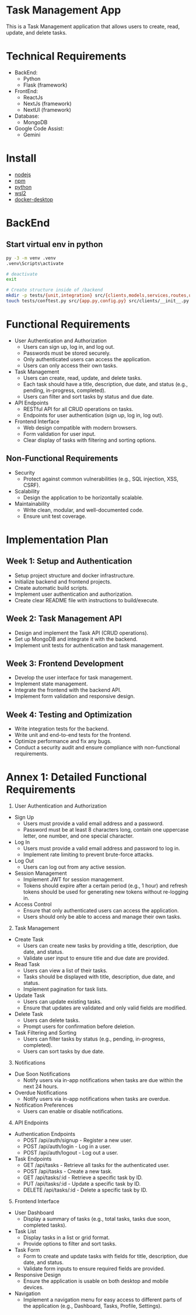# Task Management App
This is a Task Management application that allows users to create, read, update, and delete tasks. 

# Technical Requirements
- BackEnd:
  - Python
  - Flask (framework)
- FrontEnd:
  - ReactJs
  - NextJs (framework)
  - NextUI (framework)
- Database:
  - MongoDB
- Google Code Assist:
  - Gemini

# Install
- [nodejs](https://nodejs.org/en)
- [npm](https://docs.npmjs.com/downloading-and-installing-node-js-and-npm)
- [python](https://www.python.org/downloads/)
- [wsl2](https://learn.microsoft.com/en-us/windows/wsl/install)
- [docker-desktop](https://docs.docker.com/desktop/release-notes/)

# BackEnd
## Start virtual env in python
```bash
py -3 -m venv .venv
.venv\Scripts\activate

# deactivate
exit

# Create structure inside of /backend
mkdir -p tests/{unit,integration} src/{clients,models,services,routes,utils}
touch tests/conftest.py src/{app.py,config.py} src/clients/__init__.py src/services/__init__.py src/routes/__init__.py
```

# Functional Requirements
- User Authentication and Authorization 
  - Users can sign up, log in, and log out. 
  - Passwords must be stored securely. 
  - Only authenticated users can access the application. 
  - Users can only access their own tasks. 
- Task Management 
  - Users can create, read, update, and delete tasks. 
  - Each task should have a title, description, due date, and status (e.g., pending, in-progress, completed). 
  - Users can filter and sort tasks by status and due date. 
- API Endpoints 
  - RESTful API for all CRUD operations on tasks. 
  - Endpoints for user authentication (sign up, log in, log out). 
- Frontend Interface 
  - Web design compatible with modern browsers. 
  - Form validation for user input. 
  - Clear display of tasks with filtering and sorting options. 
 
## Non-Functional Requirements  
- Security 
  - Protect against common vulnerabilities (e.g., SQL injection, XSS, CSRF). 
- Scalability 
  - Design the application to be horizontally scalable.  
- Maintainability 
  - Write clean, modular, and well-documented code. 
  - Ensure unit test coverage. 
 
# Implementation Plan
## Week 1: Setup and Authentication 
- Setup project structure and docker infrastructure. 
- Initialize backend and frontend projects. 
- Create automatic build scripts. 
- Implement user authentication and authorization. 
- Create clear README file with instructions to build/execute. 
 
## Week 2: Task Management API 
- Design and implement the Task API (CRUD operations). 
- Set up MongoDB and integrate it with the backend. 
- Implement unit tests for authentication and task management. 

## Week 3: Frontend Development 
- Develop the user interface for task management. 
- Implement state management. 
- Integrate the frontend with the backend API. 
- Implement form validation and responsive design. 
 
## Week 4: Testing and Optimization 
- Write integration tests for the backend. 
- Write unit and end-to-end tests for the frontend. 
- Optimize performance and fix any bugs. 
- Conduct a security audit and ensure compliance with non-functional requirements. 

# Annex 1: Detailed Functional Requirements 
1. User Authentication and Authorization 
- Sign Up 
  - Users must provide a valid email address and a password. 
  - Password must be at least 8 characters long, contain one uppercase letter, one number, and one special character. 
- Log In 
  - Users must provide a valid email address and password to log in. 
  - Implement rate limiting to prevent brute-force attacks. 
- Log Out 
  - Users can log out from any active session. 
- Session Management 
  - Implement JWT for session management. 
  - Tokens should expire after a certain period (e.g., 1 hour) and refresh tokens should be used for generating new tokens without re-logging in. 
- Access Control 
  - Ensure that only authenticated users can access the application. 
  - Users should only be able to access and manage their own tasks. 

2. Task Management 
- Create Task 
  - Users can create new tasks by providing a title, description, due date, and status. 
  - Validate user input to ensure title and due date are provided. 
- Read Task 
  - Users can view a list of their tasks. 
  - Tasks should be displayed with title, description, due date, and status. 
  - Implement pagination for task lists. 
- Update Task 
  - Users can update existing tasks. 
  - Ensure that updates are validated and only valid fields are modified. 
- Delete Task 
  - Users can delete tasks. 
  - Prompt users for confirmation before deletion. 
- Task Filtering and Sorting 
  - Users can filter tasks by status (e.g., pending, in-progress, completed). 
  - Users can sort tasks by due date. 
 
3. Notifications 
- Due Soon Notifications 
  - Notify users via in-app notifications when tasks are due within the next 24 hours. 
- Overdue Notifications 
  - Notify users via in-app notifications when tasks are overdue. 
- Notification Preferences 
  - Users can enable or disable notifications. 
 
4. API Endpoints 
- Authentication Endpoints 
  - POST /api/auth/signup - Register a new user. 
  - POST /api/auth/login - Log in a user. 
  - POST /api/auth/logout - Log out a user. 
- Task Endpoints 
  - GET /api/tasks - Retrieve all tasks for the authenticated user. 
  - POST /api/tasks - Create a new task. 
  - GET /api/tasks/:id - Retrieve a specific task by ID. 
  - PUT /api/tasks/:id - Update a specific task by ID. 
  - DELETE /api/tasks/:id - Delete a specific task by ID. 

5. Frontend Interface 
- User Dashboard 
  - Display a summary of tasks (e.g., total tasks, tasks due soon, completed tasks).
- Task List 
  - Display tasks in a list or grid format. 
  - Provide options to filter and sort tasks. 
- Task Form 
  - Form to create and update tasks with fields for title, description, due date, and status. 
  - Validate form inputs to ensure required fields are provided. 
- Responsive Design 
  - Ensure the application is usable on both desktop and mobile devices. 
- Navigation 
  - Implement a navigation menu for easy access to different parts of the application (e.g., Dashboard, Tasks, Profile, Settings).